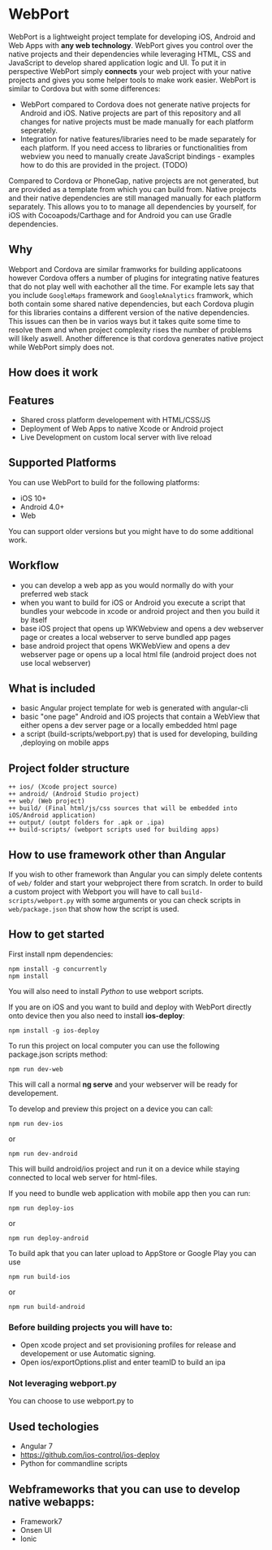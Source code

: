 # WebPort

WebPort is a lightweight project template for developing iOS, Android and Web Apps with **any web technology**. WebPort gives you control over the native projects and their dependencies while leveraging HTML, CSS and JavaScript to develop shared application logic and UI. To put it in perspective WebPort simply **connects** your web project with your native projects and gives you some helper tools to make work easier. WebPort is similar to Cordova but with some differences: 
  * WebPort compared to Cordova does not generate native projects for Android and iOS. Native projects are part of this repository and all changes for native projects must be made manually for each platform seperately.
  * Integration for native features/libraries need to be made separately for each platform. If you need access to libraries or functionalities from webview you need to manually create JavaScript bindings - examples how to do this are provided in the project. (TODO)

Compared to Cordova or PhoneGap, native projects are not generated, but are provided as a template from which you can build from. Native projects and their native dependencies are still managed manually for each platform separately. This allows you to to manage all dependencies by yourself, for iOS with Cocoapods/Carthage and for Android you can use Gradle dependencies.

## Why

Webport and Cordova are similar framworks for building applicatoons however Cordova offers a number of plugins for integrating native features that do not play well with eachother all the time. For example lets say that you include `GoogleMaps` framework and `GoogleAnalytics` framwork, which both contain some shared native dependencies, but each Cordova plugin for this libraries contains a different version of the native dependencies. This issues can then be in varios ways but it takes quite some time to resolve them and when project complexity rises the number of problems will likely aswell. Another difference is that cordova generates native project while WebPort simply does not.

## How does it work

## Features

* Shared cross platform developement with HTML/CSS/JS
* Deployment of Web Apps to native Xcode or Android project
* Live Development on custom local server with live reload

## Supported Platforms

You can use WebPort to build for the following platforms:

* iOS 10+
* Android 4.0+
* Web

You can support older versions but you might have to do some additional work.

## Workflow

* you can develop a web app as you would normally do with your preferred web stack
* when you want to build for iOS or Android you execute a script that bundles your webcode in xcode or android project and then you build it by itself
* base iOS project that opens up WKWebview and opens a dev webserver page or creates a local webserver to serve bundled app pages
* base android project that opens WKWebView and opens a dev webserver page or opens up a local html file (android project does not use local webserver)

## What is included

* basic Angular project template for web is generated with angular-cli
* basic "one page" Android and iOS projects that contain a WebView that either opens a dev server page or a locally embedded html page
* a script (build-scripts/webport.py) that is used for developing, building ,deploying on mobile apps

## Project folder structure

```
++ ios/ (Xcode project source)
++ android/ (Android Studio project)
++ web/ (Web project)
++ build/ (Final html/js/css sources that will be embedded into iOS/Android application)
++ output/ (outpt folders for .apk or .ipa)
++ build-scripts/ (webport scripts used for building apps)
```

## How to use framework other than Angular

If you wish to other framework than Angular you can simply delete contents of `web/` folder and start your webproject there from scratch. In order to build a custom project with Webport you will have to call `build-scripts/webport.py` with some arguments or you can check scripts in `web/package.json` that show how the script is used.

## How to get started

First install npm dependencies:
```
npm install -g concurrently
npm install
```

You will also need to install *Python* to use webport scripts.

If you are on iOS and you want to build and deploy with WebPort directly onto device then you also need to install **ios-deploy**:

```
npm install -g ios-deploy
```

To run this project on local computer you can use the following package.json scripts method:

```
npm run dev-web
```

This will call a normal **ng serve** and your webserver will be ready for developement.

To develop and preview this project on a device you can call:

```
npm run dev-ios
```

or

```
npm run dev-android
```

This will build android/ios project and run it on a device while staying connected to local web server for html-files.

If you need to bundle web application with mobile app then you can run:

```
npm run deploy-ios
```

or

```
npm run deploy-android
```

To build apk that you can later upload to AppStore or Google Play you can use

```
npm run build-ios
```

or

```
npm run build-android
```

### Before building projects you will have to:

* Open xcode project and set provisioning profiles for release and developement or use Automatic signing.
* Open ios/exportOptions.plist and enter teamID to build an ipa

### Not leveraging webport.py

You can choose to use webport.py to 

## Used techologies

* Angular 7
* https://github.com/ios-control/ios-deploy
* Python for commandline scripts

## Webframeworks that you can use to develop native webapps:

* Framework7
* Onsen UI 
* Ionic